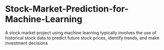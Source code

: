 # Stock-Market-Prediction-for-Machine-Learning
A stock market project using machine learning typically involves the use of historical stock data to predict future stock prices, identify trends, and make investment decisions
